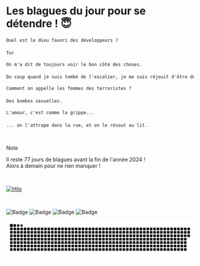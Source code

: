 
<h1>Les blagues du jour pour se détendre ! 😇</h1>

```diff
Quel est le dieu favori des développeurs ?

Tor
```

```diff
On m'a dit de toujours voir le bon côté des choses.

Du coup quand je suis tombé de l'escalier, je me suis réjouit d'être déjà en bas.
```

```diff
Comment on appelle les femmes des terroristes ?

Des bombes sexuelles.
```

```diff
L'amour, c'est comme la grippe...

... on l'attrape dans la rue, et on le résout au lit.
```

<br/>

> [!NOTE]
> Il reste 77 jours de blagues avant la fin de l'année 2024 ! <br/>
> Alors à demain pour ne rien manquer !

<br/>


[![Hits](https://hits.seeyoufarm.com/api/count/incr/badge.svg?url=https%3A%2F%2Fgithub.com%2FClems02%2Fhit-counter&count_bg=%23003E80&title_bg=%235C9FE1&icon=powershell.svg&icon_color=%23FFFFFF&title=Visite&edge_flat=false)](https://hits.seeyoufarm.com)


<br/>


![Badge](https://img.shields.io/badge/Last%20updated%20on-white?style=for-the-badge&logo=clockify)   ![Badge](https://img.shields.io/badge/16/10-white?style=for-the-badge) ![Badge](https://img.shields.io/badge/at-white?style=for-the-badge) ![Badge](https://img.shields.io/badge/03:03-white?style=for-the-badge)


<p align="center">
 <img width="1000" src="assets/github-snake.svg" alt="snake"/>
</p>
